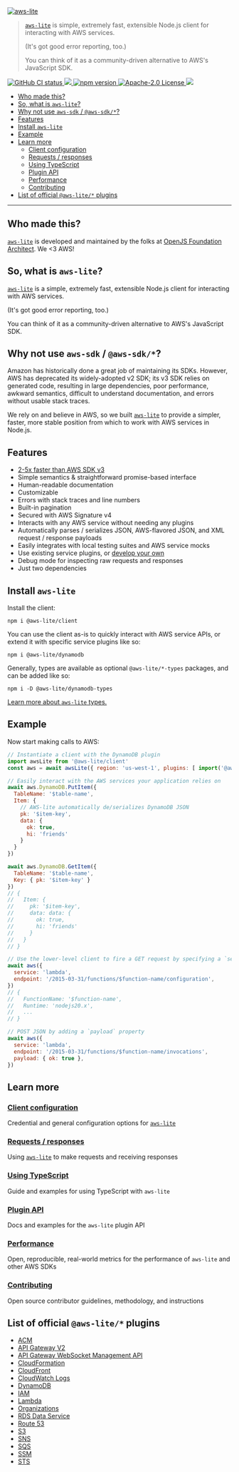 <a href="https://aws-lite.org">
  <img src=https://aws-lite.org/_public/img/aws-lite-7af26ade9a.svg alt="aws-lite">
</a>

> [`aws-lite`][1] is simple, extremely fast, extensible Node.js client for interacting with AWS services.
>
> (It's got good error reporting, too.)
>
> You can think of it as a community-driven alternative to AWS's JavaScript SDK.

<p>
  <a href="https://github.com/aws-lite/aws-lite/actions/workflows/build.yml?query=workflow:%22Node+CI%22">
    <img src=https://github.com/aws-lite/aws-lite/workflows/Node%20CI/badge.svg alt="GitHub CI status">
  </a>
  <a href="https://github.com/aws-lite/aws-lite/actions/workflows/build.yml?query=workflow:%22Node+CI%22">
    <img src="https://img.shields.io/badge/Code_coverage-100%25-green">
  </a>
  <a href="https://badge.fury.io/js/%40aws-lite%2Fclient">
    <img alt="npm version" src="https://badge.fury.io/js/%40aws-lite%2Fclient.svg">
  </a>
  <a href="https://opensource.org/licenses/Apache-2.0">
    <img src="https://img.shields.io/badge/License-Apache%202.0-blue.svg" alt="Apache-2.0 License">
  </a>
  <a href="https://discord.com/invite/y5A2eTsCRX">
    <img src="https://img.shields.io/discord/880272256100601927.svg?label=Join%20our%20Discord&logo=discord&logoColor=ffffff&color=5865F2&labelColor=grey">
  </a>
</p>

- [Who made this?](#who-made-this)
- [So, what is `aws-lite`?](#so-what-is-aws-lite)
- [Why not use `aws-sdk` / `@aws-sdk/*`?](#why-not-use-aws-sdk--aws-sdk)
- [Features](#features)
- [Install `aws-lite`](#install-aws-lite)
- [Example](#example)
- [Learn more](#learn-more)
  - [Client configuration](#client-configuration)
  - [Requests / responses](#requests--responses)
  - [Using TypeScript](#using-typescript)
  - [Plugin API](#plugin-api)
  - [Performance](#performance)
  - [Contributing](#contributing)
- [List of official `@aws-lite/*` plugins](#list-of-official-aws-lite-plugins)

---

## Who made this?

[`aws-lite`][1] is developed and maintained by the folks at [OpenJS Foundation Architect](https://arc.codes). We <3 AWS!


## So, what is `aws-lite`?

[`aws-lite`][1] is a simple, extremely fast, extensible Node.js client for interacting with AWS services.

(It's got good error reporting, too.)

You can think of it as a community-driven alternative to AWS's JavaScript SDK.


## Why not use `aws-sdk` / `@aws-sdk/*`?

Amazon has historically done a great job of maintaining its SDKs. However, AWS has deprecated its widely-adopted v2 SDK; its v3 SDK relies on generated code, resulting in large dependencies, poor performance, awkward semantics, difficult to understand documentation, and errors without usable stack traces.

We rely on and believe in AWS, so we built [`aws-lite`][1] to provide a simpler, faster, more stable position from which to work with AWS services in Node.js.


## Features

- [2-5x faster than AWS SDK v3](https://aws-lite.org/performance)
- Simple semantics & straightforward promise-based interface
- Human-readable documentation
- Customizable
- Errors with stack traces and line numbers
- Built-in pagination
- Secured with AWS Signature v4
- Interacts with any AWS service without needing any plugins
- Automatically parses / serializes JSON, AWS-flavored JSON, and XML request / response payloads
- Easily integrates with local testing suites and AWS service mocks
- Use existing service plugins, or [develop your own](https://aws-lite.org/api)
- Debug mode for inspecting raw requests and responses
- Just two dependencies



## Install `aws-lite`

Install the client:

```shell
npm i @aws-lite/client
```

You can use the client as-is to quickly interact with AWS service APIs, or extend it with specific service plugins like so:

```shell
npm i @aws-lite/dynamodb
```

Generally, types are available as optional `@aws-lite/*-types` packages, and can be added like so:

```shell
npm i -D @aws-lite/dynamodb-types
```

[Learn more about `aws-lite` types.](https://aws-lite.org/configuration#types)


## Example

Now start making calls to AWS:

```javascript
// Instantiate a client with the DynamoDB plugin
import awsLite from '@aws-lite/client'
const aws = await awsLite({ region: 'us-west-1', plugins: [ import('@aws-lite/dynamodb') ] })

// Easily interact with the AWS services your application relies on
await aws.DynamoDB.PutItem({
  TableName: '$table-name',
  Item: {
    // AWS-lite automatically de/serializes DynamoDB JSON
    pk: '$item-key',
    data: {
      ok: true,
      hi: 'friends'
    }
  }
})

await aws.DynamoDB.GetItem({
  TableName: '$table-name',
  Key: { pk: '$item-key' }
})
// {
//   Item: {
//     pk: '$item-key',
//     data: data: {
//       ok: true,
//       hi: 'friends'
//     }
//   }
// }

// Use the lower-level client to fire a GET request by specifying a `service` and `endpoint`
await aws({
  service: 'lambda',
  endpoint: '/2015-03-31/functions/$function-name/configuration',
})
// {
//   FunctionName: '$function-name',
//   Runtime: 'nodejs20.x',
//   ...
// }

// POST JSON by adding a `payload` property
await aws({
  service: 'lambda',
  endpoint: '/2015-03-31/functions/$function-name/invocations',
  payload: { ok: true },
})
```


## Learn more

### [Client configuration](https://aws-lite.org/configuration)

Credential and general configuration options for [`aws-lite`](https://aws-lite.org/configuration)


### [Requests / responses](https://aws-lite.org/request-response)

Using [`aws-lite`](https://aws-lite.org/request-response) to make requests and receiving responses


### [Using TypeScript](https://aws-lite.org/using-typeScript)

Guide and examples for using TypeScript with `aws-lite`


### [Plugin API](https://aws-lite.org/plugin-api)

Docs and examples for the `aws-lite` plugin API


### [Performance](https://aws-lite.org/performance)

Open, reproducible, real-world metrics for the performance of `aws-lite` and other AWS SDKs


### [Contributing](https://aws-lite.org/contributing)

Open source contributor guidelines, methodology, and instructions


## List of official `@aws-lite/*` plugins

<!-- ! Do not remove plugins_start / plugins_end ! -->
<!-- plugins_start -->
- [ACM](https://www.npmjs.com/package/@aws-lite/acm)
- [API Gateway V2](https://www.npmjs.com/package/@aws-lite/apigatewayv2)
- [API Gateway WebSocket Management API](https://www.npmjs.com/package/@aws-lite/apigatewaymanagementapi)
- [CloudFormation](https://www.npmjs.com/package/@aws-lite/cloudformation)
- [CloudFront](https://www.npmjs.com/package/@aws-lite/cloudfront)
- [CloudWatch Logs](https://www.npmjs.com/package/@aws-lite/cloudwatch-logs)
- [DynamoDB](https://www.npmjs.com/package/@aws-lite/dynamodb)
- [IAM](https://www.npmjs.com/package/@aws-lite/iam)
- [Lambda](https://www.npmjs.com/package/@aws-lite/lambda)
- [Organizations](https://www.npmjs.com/package/@aws-lite/organizations)
- [RDS Data Service](https://www.npmjs.com/package/@aws-lite/rds-data)
- [Route 53](https://www.npmjs.com/package/@aws-lite/route53)
- [S3](https://www.npmjs.com/package/@aws-lite/s3)
- [SNS](https://www.npmjs.com/package/@aws-lite/sns)
- [SQS](https://www.npmjs.com/package/@aws-lite/sqs)
- [SSM](https://www.npmjs.com/package/@aws-lite/ssm)
- [STS](https://www.npmjs.com/package/@aws-lite/sts)
<!-- plugins_end -->

[1]: https://aws-lite.org
